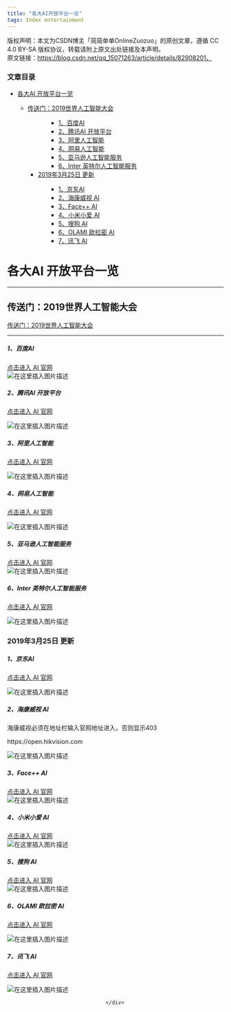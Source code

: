 ```yaml
---
title: "各大AI开放平台一览"
tags: Index entertainment  
---
```



版权声明：本文为CSDN博主「简简单单OnlineZuozuo」的原创文章，遵循 CC 4.0 BY-SA 版权协议，转载请附上原文出处链接及本声明。  
原文链接：https://blog.csdn.net/qq_15071263/article/details/82908201、

<div id="content_views" class="markdown_views prism-tomorrow-night-eighties">
                    <!-- flowchart 箭头图标 勿删 -->
                    <svg xmlns="http://www.w3.org/2000/svg" style="display: none;">
                        <path stroke-linecap="round" d="M5,0 0,2.5 5,5z" id="raphael-marker-block" style="-webkit-tap-highlight-color: rgba(0, 0, 0, 0);"></path>
                    </svg>
                                            <p></p><div class="toc"><h3><a name="t0"></a>文章目录</h3><ul><li><a href="#AI__2" rel="nofollow" data-token="54290a69595c2c4d3a7c62273378fc4c" target="_self">各大AI 开放平台一览</a></li><ul><li><a href="#2019_7" rel="nofollow" data-token="bd560edff6a0011339a54dc6b6388579" target="_self">传送门：2019世界人工智能大会</a></li><ul><ul><ul><li><a href="#1AI_15" rel="nofollow" data-token="7038d139e539a57315ec4bff9d9690fa" target="_self">1、百度AI</a></li><li><a href="#2AI__19" rel="nofollow" data-token="c7088db383f3b97f56d3097560d69d28" target="_self">2、腾讯AI 开放平台</a></li><li><a href="#3_24" rel="nofollow" data-token="48c1bc8278e416be7472e6f0f24d1714" target="_self">3、阿里人工智能</a></li><li><a href="#4_29" rel="nofollow" data-token="b1dee4a1283b958863689317b1d9aa21" target="_self">4、网易人工智能</a></li><li><a href="#5_33" rel="nofollow" data-token="27d36132aba5ac61b349da209ae58e3a" target="_self">5、亚马逊人工智能服务</a></li><li><a href="#6Inter__36" rel="nofollow" data-token="be7b02cc21773efd0f92d29e8f0e4cb8" target="_self">6、Inter 英特尔人工智能服务</a></li></ul></ul><li><a href="#2019325__41" rel="nofollow" data-token="258944d88c9b69e7c90117e3fce54242" target="_self">2019年3月25日 更新</a></li><ul><ul><li><a href="#1AI_42" rel="nofollow" data-token="0eb5979a8c45a31d000927c66bfc87cc" target="_self">1、京东AI</a></li><li><a href="#2_AI_47" rel="nofollow" data-token="e610f9d4f332dadc167404b633bad575" target="_self">2、海康威视 AI</a></li><li><a href="#3Face_AI_55" rel="nofollow" data-token="8a9bee694fc78352ba4fcd95dc28c42d" target="_self">3、Face++ AI</a></li><li><a href="#4_AI_58" rel="nofollow" data-token="23cca1570bce223eb5f5deb6129ad1e2" target="_self">4、小米小爱 AI</a></li><li><a href="#5_AI_61" rel="nofollow" data-token="678fb8baef043c5bc550e5b73730cd40" target="_self">5、搜狗 AI</a></li><li><a href="#6OLAMI__AI_64" rel="nofollow" data-token="5feaafbe1bfb35d061cfe1017146778a" target="_self">6、OLAMI 欧拉密 AI</a></li><li><a href="#7_AI_68" rel="nofollow" data-token="6158c86e074eb13194f29c6acc9553ba" target="_self">7、讯飞 AI</a></li></ul></ul></ul></ul></ul></div><p></p>
<h1><a name="t1"></a><a id="AI__2"></a>各大AI 开放平台一览</h1>
<hr>
<h2><a name="t2"></a><a id="2019_7"></a>传送门：2019世界人工智能大会</h2>
<p><a href="https://wretchant.blog.csdn.net/article/details/100146938" rel="nofollow" data-token="54b4cc0f41875a34c52f2fb979f4c47e">传送门：2019世界人工智能大会</a></p>
<hr>
<h5><a id="1AI_15"></a>1、百度AI</h5>
<p><a href="http://ai.baidu.com/" rel="nofollow" data-token="418fc2689acc965f96c57e84da5da810">点击进入 AI 官网 </a><br>
<img src="https://img-blog.csdnimg.cn/20190325134000922.png?x-oss-process=image/watermark,type_ZmFuZ3poZW5naGVpdGk,shadow_10,text_aHR0cHM6Ly9ibG9nLmNzZG4ubmV0L3FxXzE1MDcxMjYz,size_16,color_FFFFFF,t_70" alt="在这里插入图片描述"></p>
<h5><a id="2AI__19"></a>2、腾讯AI 开放平台</h5>
<p><a href="https://ai.qq.com/" rel="nofollow" data-token="90d2e478350800c102b2241d56d0d5b0">点击进入 AI 官网 </a></p>
<p><img src="https://img-blog.csdnimg.cn/20190325134012903.png?x-oss-process=image/watermark,type_ZmFuZ3poZW5naGVpdGk,shadow_10,text_aHR0cHM6Ly9ibG9nLmNzZG4ubmV0L3FxXzE1MDcxMjYz,size_16,color_FFFFFF,t_70" alt="在这里插入图片描述"></p>
<h5><a id="3_24"></a>3、阿里人工智能</h5>
<p><a href="https://open.bot.tmall.com/" rel="nofollow" data-token="222a4e3321a5161d53aec79cfb3bfe83">点击进入 AI 官网 </a></p>
<p><img src="https://img-blog.csdnimg.cn/20190325134027365.png?x-oss-process=image/watermark,type_ZmFuZ3poZW5naGVpdGk,shadow_10,text_aHR0cHM6Ly9ibG9nLmNzZG4ubmV0L3FxXzE1MDcxMjYz,size_16,color_FFFFFF,t_70" alt="在这里插入图片描述"></p>
<h5><a id="4_29"></a>4、网易人工智能</h5>
<p><a href="https://ai.163.com/#/m/overview" rel="nofollow" data-token="88fc8d4c43e2a6b10b63a7bc5e24dfa4">点击进入 AI 官网 </a></p>
<p><img src="https://img-blog.csdnimg.cn/20190325134044170.png?x-oss-process=image/watermark,type_ZmFuZ3poZW5naGVpdGk,shadow_10,text_aHR0cHM6Ly9ibG9nLmNzZG4ubmV0L3FxXzE1MDcxMjYz,size_16,color_FFFFFF,t_70" alt="在这里插入图片描述"></p>
<h5><a id="5_33"></a>5、亚马逊人工智能服务</h5>
<p><a href="https://amazonaws-china.com/cn/events/amazon-ai/" rel="nofollow" data-token="868c3b7459ab2822330d17e420b078dd">点击进入 AI  官网</a><br>
<img src="https://img-blog.csdnimg.cn/20190325134109472.png?x-oss-process=image/watermark,type_ZmFuZ3poZW5naGVpdGk,shadow_10,text_aHR0cHM6Ly9ibG9nLmNzZG4ubmV0L3FxXzE1MDcxMjYz,size_16,color_FFFFFF,t_70" alt="在这里插入图片描述"></p>
<h5><a id="6Inter__36"></a>6、Inter 英特尔人工智能服务</h5>
<p><a href="https://software.intel.com/zh-cn/ai-academy/" rel="nofollow" data-token="308264cd2e32b65f6df03af5403cbd15">点击进入 AI 官网 </a></p>
<p><img src="https://img-blog.csdnimg.cn/20190325134128730.png?x-oss-process=image/watermark,type_ZmFuZ3poZW5naGVpdGk,shadow_10,text_aHR0cHM6Ly9ibG9nLmNzZG4ubmV0L3FxXzE1MDcxMjYz,size_16,color_FFFFFF,t_70" alt="在这里插入图片描述"></p>
<h3><a name="t3"></a><a id="2019325__41"></a>2019年3月25日 更新</h3>
<h5><a id="1AI_42"></a>1、京东AI</h5>
<p><a href="http://neuhub.jd.com" rel="nofollow" data-token="cf1b3e3241e123da3a79a89f881a5aee">点击进入 AI 官网 </a></p>
<p><img src="https://img-blog.csdnimg.cn/20190325133416968.png?x-oss-process=image/watermark,type_ZmFuZ3poZW5naGVpdGk,shadow_10,text_aHR0cHM6Ly9ibG9nLmNzZG4ubmV0L3FxXzE1MDcxMjYz,size_16,color_FFFFFF,t_70" alt="在这里插入图片描述"></p>
<h5><a id="2_AI_47"></a>2、海康威视 AI</h5>
<p>海康威视必须在地址栏输入官网地址进入，否则显示403</p>
<p>https://open.hikvision.com</p>
<p><img src="https://img-blog.csdnimg.cn/201903251334410.png?x-oss-process=image/watermark,type_ZmFuZ3poZW5naGVpdGk,shadow_10,text_aHR0cHM6Ly9ibG9nLmNzZG4ubmV0L3FxXzE1MDcxMjYz,size_16,color_FFFFFF,t_70" alt="在这里插入图片描述"></p>
<h5><a id="3Face_AI_55"></a>3、Face++ AI</h5>
<p><a href="https://www.faceplusplus.com.cn" rel="nofollow" data-token="7699092b4c4fdcad69c8b058aa062329">点击进入 AI 官网 </a><br>
<img src="https://img-blog.csdnimg.cn/20190325133726628.png?x-oss-process=image/watermark,type_ZmFuZ3poZW5naGVpdGk,shadow_10,text_aHR0cHM6Ly9ibG9nLmNzZG4ubmV0L3FxXzE1MDcxMjYz,size_16,color_FFFFFF,t_70" alt="在这里插入图片描述"></p>
<h5><a id="4_AI_58"></a>4、小米小爱 AI</h5>
<p><a href="https://xiaoai.mi.com" rel="nofollow" data-token="598905ccc00fbd8a4a07fde69f0f158d">点击进入 AI 官网 </a><br>
<img src="https://img-blog.csdnimg.cn/2019032513375549.png?x-oss-process=image/watermark,type_ZmFuZ3poZW5naGVpdGk,shadow_10,text_aHR0cHM6Ly9ibG9nLmNzZG4ubmV0L3FxXzE1MDcxMjYz,size_16,color_FFFFFF,t_70" alt="在这里插入图片描述"></p>
<h5><a id="5_AI_61"></a>5、搜狗 AI</h5>
<p><a href="http://ai.sogou.com" rel="nofollow" data-token="55d144614d6b0d89a4ecdcfdb72e4a15">点击进入 AI 官网 </a><br>
<img src="https://img-blog.csdnimg.cn/20190325133828102.png?x-oss-process=image/watermark,type_ZmFuZ3poZW5naGVpdGk,shadow_10,text_aHR0cHM6Ly9ibG9nLmNzZG4ubmV0L3FxXzE1MDcxMjYz,size_16,color_FFFFFF,t_70" alt="在这里插入图片描述"></p>
<h5><a id="6OLAMI__AI_64"></a>6、OLAMI 欧拉密 AI</h5>
<p><a href="https://cn.olami.ai/open/website/home/home_show" rel="nofollow" data-token="59c8d83e2ff7d57e5fca4a9e29963e1a">点击进入 AI 官网 </a></p>
<p><img src="https://img-blog.csdnimg.cn/20190325133902529.png?x-oss-process=image/watermark,type_ZmFuZ3poZW5naGVpdGk,shadow_10,text_aHR0cHM6Ly9ibG9nLmNzZG4ubmV0L3FxXzE1MDcxMjYz,size_16,color_FFFFFF,t_70" alt="在这里插入图片描述"></p>
<h5><a id="7_AI_68"></a>7、讯飞 AI</h5>
<p><a href="https://www.xfyun.cn" rel="nofollow" data-token="20192e7bdbb2213722640d40213d42ef">点击进入 AI 官网 </a></p>
<p><img src="https://img-blog.csdnimg.cn/20190325133934486.png?x-oss-process=image/watermark,type_ZmFuZ3poZW5naGVpdGk,shadow_10,text_aHR0cHM6Ly9ibG9nLmNzZG4ubmV0L3FxXzE1MDcxMjYz,size_16,color_FFFFFF,t_70" alt="在这里插入图片描述"></p>

                                    </div>